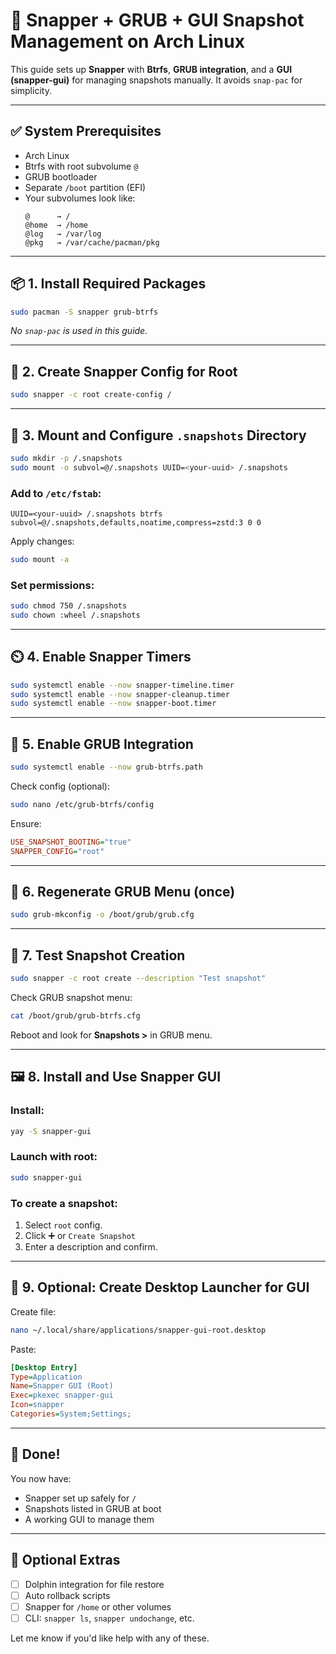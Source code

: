 
# 📸 Snapper + GRUB + GUI Snapshot Management on Arch Linux

This guide sets up **Snapper** with **Btrfs**, **GRUB integration**, and a **GUI (snapper-gui)** for managing snapshots manually. It avoids `snap-pac` for simplicity.

---

## ✅ System Prerequisites

- Arch Linux
- Btrfs with root subvolume `@`
- GRUB bootloader
- Separate `/boot` partition (EFI)
- Your subvolumes look like:
  ```
  @      → /
  @home  → /home
  @log   → /var/log
  @pkg   → /var/cache/pacman/pkg
  ```

---

## 📦 1. Install Required Packages

```bash
sudo pacman -S snapper grub-btrfs
```

_No `snap-pac` is used in this guide._

---

## 📁 2. Create Snapper Config for Root

```bash
sudo snapper -c root create-config /
```

---

## 📂 3. Mount and Configure `.snapshots` Directory

```bash
sudo mkdir -p /.snapshots
sudo mount -o subvol=@/.snapshots UUID=<your-uuid> /.snapshots
```

### Add to `/etc/fstab`:

```fstab
UUID=<your-uuid> /.snapshots btrfs subvol=@/.snapshots,defaults,noatime,compress=zstd:3 0 0
```

Apply changes:

```bash
sudo mount -a
```

### Set permissions:

```bash
sudo chmod 750 /.snapshots
sudo chown :wheel /.snapshots
```

---

## ⏲️ 4. Enable Snapper Timers

```bash
sudo systemctl enable --now snapper-timeline.timer
sudo systemctl enable --now snapper-cleanup.timer
sudo systemctl enable --now snapper-boot.timer
```

---

## 🔁 5. Enable GRUB Integration

```bash
sudo systemctl enable --now grub-btrfs.path
```

Check config (optional):

```bash
sudo nano /etc/grub-btrfs/config
```

Ensure:
```ini
USE_SNAPSHOT_BOOTING="true"
SNAPPER_CONFIG="root"
```

---

## 🔧 6. Regenerate GRUB Menu (once)

```bash
sudo grub-mkconfig -o /boot/grub/grub.cfg
```

---

## 🧪 7. Test Snapshot Creation

```bash
sudo snapper -c root create --description "Test snapshot"
```

Check GRUB snapshot menu:

```bash
cat /boot/grub/grub-btrfs.cfg
```

Reboot and look for **Snapshots >** in GRUB menu.

---

## 🖼️ 8. Install and Use Snapper GUI

### Install:

```bash
yay -S snapper-gui
```

### Launch with root:

```bash
sudo snapper-gui
```

### To create a snapshot:

1. Select `root` config.
2. Click ➕ or `Create Snapshot`
3. Enter a description and confirm.

---

## 🧷 9. Optional: Create Desktop Launcher for GUI

Create file:
```bash
nano ~/.local/share/applications/snapper-gui-root.desktop
```

Paste:
```ini
[Desktop Entry]
Type=Application
Name=Snapper GUI (Root)
Exec=pkexec snapper-gui
Icon=snapper
Categories=System;Settings;
```

---

## 🎉 Done!

You now have:
- Snapper set up safely for `/`
- Snapshots listed in GRUB at boot
- A working GUI to manage them

---

## 🧩 Optional Extras

- [ ] Dolphin integration for file restore
- [ ] Auto rollback scripts
- [ ] Snapper for `/home` or other volumes
- [ ] CLI: `snapper ls`, `snapper undochange`, etc.

Let me know if you'd like help with any of these.
